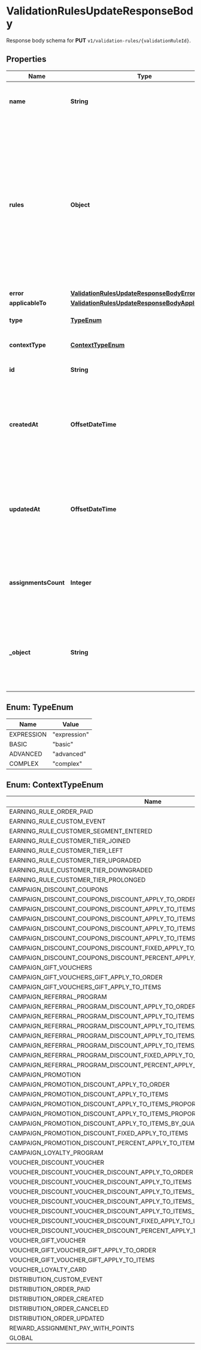 

# ValidationRulesUpdateResponseBody

Response body schema for **PUT** `v1/validation-rules/{validationRuleId}`.

## Properties

| Name | Type | Description |
|------------ | ------------- | ------------- |
|**name** | **String** | Custom, unique name for set of validation rules. |
|**rules** | **Object** | Contains all the rule definitions for the validation rule. It is a set of key value pairs representing the rules and logic between the rules. The keys are numbered consecutively beginning from &#x60;1&#x60;. The values are objects containing the rule conditions. |
|**error** | [**ValidationRulesUpdateResponseBodyError**](ValidationRulesUpdateResponseBodyError.md) |  |
|**applicableTo** | [**ValidationRulesUpdateResponseBodyApplicableTo**](ValidationRulesUpdateResponseBodyApplicableTo.md) |  |
|**type** | [**TypeEnum**](#TypeEnum) | Type of validation rule. |
|**contextType** | [**ContextTypeEnum**](#ContextTypeEnum) | Validation rule context type.    | **Context Type** | **Definition** | |:---|:---| | earning_rule.order.paid |  | | earning_rule.custom_event |  | | earning_rule.customer.segment.entered |  | | campaign.discount_coupons |  | | campaign.discount_coupons.discount.apply_to_order |  | | campaign.discount_coupons.discount.apply_to_items |  | | campaign.discount_coupons.discount.apply_to_items_proportionally |  | | campaign.discount_coupons.discount.apply_to_items_proportionally_by_quantity |  | | campaign.discount_coupons.discount.fixed.apply_to_items |  | | campaign.gift_vouchers |  | | campaign.gift_vouchers.gift.apply_to_order |  | | campaign.gift_vouchers.gift.apply_to_items |  | | campaign.referral_program |  | | campaign.referral_program.discount.apply_to_order |  | | campaign.referral_program.discount.apply_to_items |  | | campaign.referral_program.discount.apply_to_items_proportionally |  | | campaign.referral_program.discount.apply_to_items_proportionally_by_quantity |  | | campaign.referral_program.discount.fixed.apply_to_items |  | | campaign.promotion |  | | campaign.promotion.discount.apply_to_order |  | | campaign.promotion.discount.apply_to_items |  | | campaign.promotion.discount.apply_to_items_proportionally |  | | campaign.promotion.discount.apply_to_items_proportionally_by_quantity |  | | campaign.promotion.discount.fixed.apply_to_items |  | | campaign.loyalty_program |  | | voucher.discount_voucher |  | | voucher.discount_voucher.discount.apply_to_order |  | | voucher.discount_voucher.discount.apply_to_items |  | | voucher.discount_voucher.discount.apply_to_items_proportionally |  | | voucher.discount_voucher.discount.apply_to_items_proportionally_by_quantity |  | | voucher.discount_voucher.discount.fixed.apply_to_items |  | | voucher.gift_voucher |  | | voucher.gift_voucher.gift.apply_to_order |  | | voucher.gift_voucher.gift.apply_to_items |  | | voucher.loyalty_card |  | | distribution.custom_event |  | | reward_assignment.pay_with_points |  | | global |  | |
|**id** | **String** | Unique validation rule ID. |
|**createdAt** | **OffsetDateTime** | Timestamp representing the date and time when the validation rule was created. The value is shown in the ISO 8601 format. |
|**updatedAt** | **OffsetDateTime** | Timestamp representing the date and time when the validation rule was updated. The value is shown in the ISO 8601 format. |
|**assignmentsCount** | **Integer** | The number of instances the validation rule has been assigned to different types of redeemables. |
|**_object** | **String** | The type of the object represented by JSON. This object stores information about the validation rule. |



## Enum: TypeEnum

| Name | Value |
|---- | -----|
| EXPRESSION | &quot;expression&quot; |
| BASIC | &quot;basic&quot; |
| ADVANCED | &quot;advanced&quot; |
| COMPLEX | &quot;complex&quot; |



## Enum: ContextTypeEnum

| Name | Value |
|---- | -----|
| EARNING_RULE_ORDER_PAID | &quot;earning_rule.order.paid&quot; |
| EARNING_RULE_CUSTOM_EVENT | &quot;earning_rule.custom_event&quot; |
| EARNING_RULE_CUSTOMER_SEGMENT_ENTERED | &quot;earning_rule.customer.segment.entered&quot; |
| EARNING_RULE_CUSTOMER_TIER_JOINED | &quot;earning_rule.customer.tier.joined&quot; |
| EARNING_RULE_CUSTOMER_TIER_LEFT | &quot;earning_rule.customer.tier.left&quot; |
| EARNING_RULE_CUSTOMER_TIER_UPGRADED | &quot;earning_rule.customer.tier.upgraded&quot; |
| EARNING_RULE_CUSTOMER_TIER_DOWNGRADED | &quot;earning_rule.customer.tier.downgraded&quot; |
| EARNING_RULE_CUSTOMER_TIER_PROLONGED | &quot;earning_rule.customer.tier.prolonged&quot; |
| CAMPAIGN_DISCOUNT_COUPONS | &quot;campaign.discount_coupons&quot; |
| CAMPAIGN_DISCOUNT_COUPONS_DISCOUNT_APPLY_TO_ORDER | &quot;campaign.discount_coupons.discount.apply_to_order&quot; |
| CAMPAIGN_DISCOUNT_COUPONS_DISCOUNT_APPLY_TO_ITEMS | &quot;campaign.discount_coupons.discount.apply_to_items&quot; |
| CAMPAIGN_DISCOUNT_COUPONS_DISCOUNT_APPLY_TO_ITEMS_PROPORTIONALLY | &quot;campaign.discount_coupons.discount.apply_to_items_proportionally&quot; |
| CAMPAIGN_DISCOUNT_COUPONS_DISCOUNT_APPLY_TO_ITEMS_PROPORTIONALLY_BY_QUANTITY | &quot;campaign.discount_coupons.discount.apply_to_items_proportionally_by_quantity&quot; |
| CAMPAIGN_DISCOUNT_COUPONS_DISCOUNT_APPLY_TO_ITEMS_BY_QUANTITY | &quot;campaign.discount_coupons.discount.apply_to_items_by_quantity&quot; |
| CAMPAIGN_DISCOUNT_COUPONS_DISCOUNT_FIXED_APPLY_TO_ITEMS | &quot;campaign.discount_coupons.discount.fixed.apply_to_items&quot; |
| CAMPAIGN_DISCOUNT_COUPONS_DISCOUNT_PERCENT_APPLY_TO_ITEMS | &quot;campaign.discount_coupons.discount.percent.apply_to_items&quot; |
| CAMPAIGN_GIFT_VOUCHERS | &quot;campaign.gift_vouchers&quot; |
| CAMPAIGN_GIFT_VOUCHERS_GIFT_APPLY_TO_ORDER | &quot;campaign.gift_vouchers.gift.apply_to_order&quot; |
| CAMPAIGN_GIFT_VOUCHERS_GIFT_APPLY_TO_ITEMS | &quot;campaign.gift_vouchers.gift.apply_to_items&quot; |
| CAMPAIGN_REFERRAL_PROGRAM | &quot;campaign.referral_program&quot; |
| CAMPAIGN_REFERRAL_PROGRAM_DISCOUNT_APPLY_TO_ORDER | &quot;campaign.referral_program.discount.apply_to_order&quot; |
| CAMPAIGN_REFERRAL_PROGRAM_DISCOUNT_APPLY_TO_ITEMS | &quot;campaign.referral_program.discount.apply_to_items&quot; |
| CAMPAIGN_REFERRAL_PROGRAM_DISCOUNT_APPLY_TO_ITEMS_PROPORTIONALLY | &quot;campaign.referral_program.discount.apply_to_items_proportionally&quot; |
| CAMPAIGN_REFERRAL_PROGRAM_DISCOUNT_APPLY_TO_ITEMS_PROPORTIONALLY_BY_QUANTITY | &quot;campaign.referral_program.discount.apply_to_items_proportionally_by_quantity&quot; |
| CAMPAIGN_REFERRAL_PROGRAM_DISCOUNT_APPLY_TO_ITEMS_BY_QUANTITY | &quot;campaign.referral_program.discount.apply_to_items_by_quantity&quot; |
| CAMPAIGN_REFERRAL_PROGRAM_DISCOUNT_FIXED_APPLY_TO_ITEMS | &quot;campaign.referral_program.discount.fixed.apply_to_items&quot; |
| CAMPAIGN_REFERRAL_PROGRAM_DISCOUNT_PERCENT_APPLY_TO_ITEMS | &quot;campaign.referral_program.discount.percent.apply_to_items&quot; |
| CAMPAIGN_PROMOTION | &quot;campaign.promotion&quot; |
| CAMPAIGN_PROMOTION_DISCOUNT_APPLY_TO_ORDER | &quot;campaign.promotion.discount.apply_to_order&quot; |
| CAMPAIGN_PROMOTION_DISCOUNT_APPLY_TO_ITEMS | &quot;campaign.promotion.discount.apply_to_items&quot; |
| CAMPAIGN_PROMOTION_DISCOUNT_APPLY_TO_ITEMS_PROPORTIONALLY | &quot;campaign.promotion.discount.apply_to_items_proportionally&quot; |
| CAMPAIGN_PROMOTION_DISCOUNT_APPLY_TO_ITEMS_PROPORTIONALLY_BY_QUANTITY | &quot;campaign.promotion.discount.apply_to_items_proportionally_by_quantity&quot; |
| CAMPAIGN_PROMOTION_DISCOUNT_APPLY_TO_ITEMS_BY_QUANTITY | &quot;campaign.promotion.discount.apply_to_items_by_quantity&quot; |
| CAMPAIGN_PROMOTION_DISCOUNT_FIXED_APPLY_TO_ITEMS | &quot;campaign.promotion.discount.fixed.apply_to_items&quot; |
| CAMPAIGN_PROMOTION_DISCOUNT_PERCENT_APPLY_TO_ITEMS | &quot;campaign.promotion.discount.percent.apply_to_items&quot; |
| CAMPAIGN_LOYALTY_PROGRAM | &quot;campaign.loyalty_program&quot; |
| VOUCHER_DISCOUNT_VOUCHER | &quot;voucher.discount_voucher&quot; |
| VOUCHER_DISCOUNT_VOUCHER_DISCOUNT_APPLY_TO_ORDER | &quot;voucher.discount_voucher.discount.apply_to_order&quot; |
| VOUCHER_DISCOUNT_VOUCHER_DISCOUNT_APPLY_TO_ITEMS | &quot;voucher.discount_voucher.discount.apply_to_items&quot; |
| VOUCHER_DISCOUNT_VOUCHER_DISCOUNT_APPLY_TO_ITEMS_PROPORTIONALLY | &quot;voucher.discount_voucher.discount.apply_to_items_proportionally&quot; |
| VOUCHER_DISCOUNT_VOUCHER_DISCOUNT_APPLY_TO_ITEMS_PROPORTIONALLY_BY_QUANTITY | &quot;voucher.discount_voucher.discount.apply_to_items_proportionally_by_quantity&quot; |
| VOUCHER_DISCOUNT_VOUCHER_DISCOUNT_APPLY_TO_ITEMS_BY_QUANTITY | &quot;voucher.discount_voucher.discount.apply_to_items_by_quantity&quot; |
| VOUCHER_DISCOUNT_VOUCHER_DISCOUNT_FIXED_APPLY_TO_ITEMS | &quot;voucher.discount_voucher.discount.fixed.apply_to_items&quot; |
| VOUCHER_DISCOUNT_VOUCHER_DISCOUNT_PERCENT_APPLY_TO_ITEMS | &quot;voucher.discount_voucher.discount.percent.apply_to_items&quot; |
| VOUCHER_GIFT_VOUCHER | &quot;voucher.gift_voucher&quot; |
| VOUCHER_GIFT_VOUCHER_GIFT_APPLY_TO_ORDER | &quot;voucher.gift_voucher.gift.apply_to_order&quot; |
| VOUCHER_GIFT_VOUCHER_GIFT_APPLY_TO_ITEMS | &quot;voucher.gift_voucher.gift.apply_to_items&quot; |
| VOUCHER_LOYALTY_CARD | &quot;voucher.loyalty_card&quot; |
| DISTRIBUTION_CUSTOM_EVENT | &quot;distribution.custom_event&quot; |
| DISTRIBUTION_ORDER_PAID | &quot;distribution.order.paid&quot; |
| DISTRIBUTION_ORDER_CREATED | &quot;distribution.order.created&quot; |
| DISTRIBUTION_ORDER_CANCELED | &quot;distribution.order.canceled&quot; |
| DISTRIBUTION_ORDER_UPDATED | &quot;distribution.order.updated&quot; |
| REWARD_ASSIGNMENT_PAY_WITH_POINTS | &quot;reward_assignment.pay_with_points&quot; |
| GLOBAL | &quot;global&quot; |



